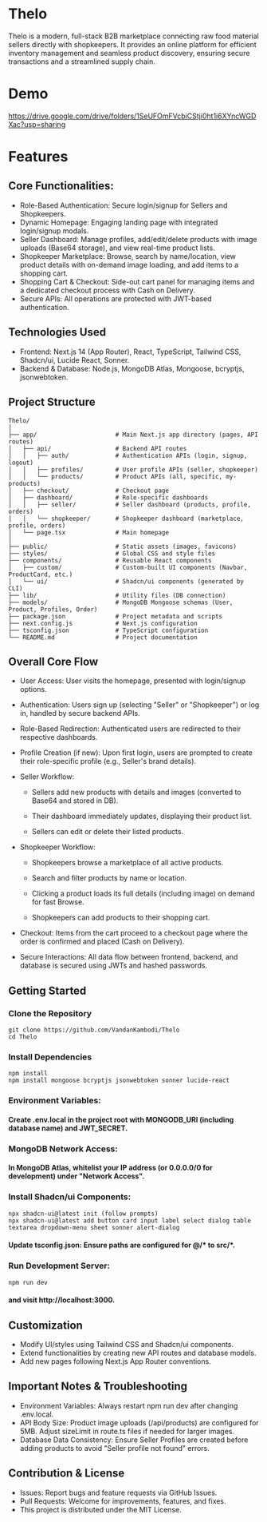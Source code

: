 # Thelo

Thelo is a modern, full-stack B2B marketplace connecting raw food material sellers directly with shopkeepers. It provides an online platform for efficient inventory management and seamless product discovery, ensuring secure transactions and a streamlined supply chain.

# Demo

https://drive.google.com/drive/folders/1SeUFOmFVcbiCStji0ht1i6XYncWGDXac?usp=sharing

# Features

## Core Functionalities: 

- Role-Based Authentication: Secure login/signup for Sellers and Shopkeepers. 
- Dynamic Homepage: Engaging landing page with integrated login/signup modals. 
- Seller Dashboard: Manage profiles, add/edit/delete products with image uploads (Base64 storage), and view real-time product lists. 
- Shopkeeper Marketplace: Browse, search by name/location, view product details with on-demand image loading, and add items to a shopping cart. 
- Shopping Cart & Checkout: Side-out cart panel for managing items and a dedicated checkout process with Cash on Delivery. 
- Secure APIs: All operations are protected with JWT-based authentication. 


## Technologies Used

- Frontend: Next.js 14 (App Router), React, TypeScript, Tailwind CSS, Shadcn/ui, Lucide React, Sonner. 
- Backend & Database: Node.js, MongoDB Atlas, Mongoose, bcryptjs, jsonwebtoken.
  
## Project Structure

```
Thelo/
│
├── app/                      # Main Next.js app directory (pages, API routes) 
│   ├── api/                  # Backend API routes 
│   │   ├── auth/             # Authentication APIs (login, signup, logout)
│   │   ├── profiles/         # User profile APIs (seller, shopkeeper)
│   │   └── products/         # Product APIs (all, specific, my-products)
│   ├── checkout/             # Checkout page
│   ├── dashboard/            # Role-specific dashboards
│   │   ├── seller/           # Seller dashboard (products, profile, orders)
│   │   └── shopkeeper/       # Shopkeeper dashboard (marketplace, profile, orders)
│   └── page.tsx              # Main homepage 
│
├── public/                   # Static assets (images, favicons) 
├── styles/                   # Global CSS and style files 
├── components/               # Reusable React components
│   ├── custom/               # Custom-built UI components (Navbar, ProductCard, etc.)
│   └── ui/                   # Shadcn/ui components (generated by CLI)
├── lib/                      # Utility files (DB connection)
├── models/                   # MongoDB Mongoose schemas (User, Product, Profiles, Order)
├── package.json              # Project metadata and scripts 
├── next.config.js            # Next.js configuration 
├── tsconfig.json             # TypeScript configuration 
└── README.md                 # Project documentation 
```

## Overall Core Flow

- User Access: User visits the homepage, presented with login/signup options.

- Authentication: Users sign up (selecting "Seller" or "Shopkeeper") or log in, handled by secure backend APIs.

- Role-Based Redirection: Authenticated users are redirected to their respective dashboards.

- Profile Creation (if new): Upon first login, users are prompted to create their role-specific profile (e.g., Seller's brand details).

- Seller Workflow:

    - Sellers add new products with details and images (converted to Base64 and stored in DB).

    - Their dashboard immediately updates, displaying their product list.

    - Sellers can edit or delete their listed products.

- Shopkeeper Workflow:

    - Shopkeepers browse a marketplace of all active products.

    - Search and filter products by name or location.

    - Clicking a product loads its full details (including image) on demand for fast Browse.

    - Shopkeepers can add products to their shopping cart.

- Checkout: Items from the cart proceed to a checkout page where the order is confirmed and placed (Cash on Delivery).

- Secure Interactions: All data flow between frontend, backend, and database is secured using JWTs and hashed passwords.

## Getting Started
### Clone the Repository

```
git clone https://github.com/VandanKambodi/Thelo
cd Thelo
```

### Install Dependencies

```
npm install
npm install mongoose bcryptjs jsonwebtoken sonner lucide-react
```

###  Environment Variables: 
#### Create .env.local in the project root with MONGODB_URI (including database name) and JWT_SECRET.

### MongoDB Network Access: 
#### In MongoDB Atlas, whitelist your IP address (or 0.0.0.0/0 for development) under "Network Access".

### Install Shadcn/ui Components:

```
npx shadcn-ui@latest init (follow prompts)
npx shadcn-ui@latest add button card input label select dialog table textarea dropdown-menu sheet sonner alert-dialog
```
 #### Update tsconfig.json: Ensure paths are configured for @/* to src/*.

 ### Run Development Server: 
 ```
 npm run dev 
```
#### and visit http://localhost:3000.

## Customization

- Modify UI/styles using Tailwind CSS and Shadcn/ui components.
- Extend functionalities by creating new API routes and database models.
- Add new pages following Next.js App Router conventions.

## Important Notes & Troubleshooting

- Environment Variables: Always restart npm run dev after changing .env.local.
- API Body Size: Product image uploads (/api/products) are configured for 5MB. Adjust sizeLimit in route.ts files if needed for larger images.
- Database Data Consistency: Ensure Seller Profiles are created before adding products to avoid "Seller profile not found" errors.

## Contribution & License

- Issues: Report bugs and feature requests via GitHub Issues. 
- Pull Requests: Welcome for improvements, features, and fixes. 
- This project is distributed under the MIT License.
